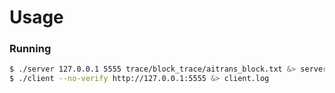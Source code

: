 # Usage
### Running
```bash
$ ./server 127.0.0.1 5555 trace/block_trace/aitrans_block.txt &> server_aitrans.log
$ ./client --no-verify http://127.0.0.1:5555 &> client.log
```